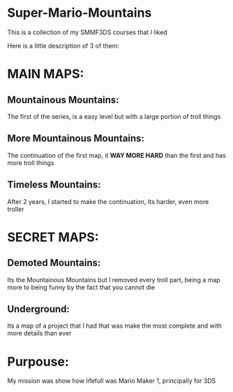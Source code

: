 # Super-Mario-Mountains
This is a collection of my SMMF3DS courses that I liked

Here is a little description of 3 of them:

# MAIN MAPS:

## Mountainous Mountains:
The first of the series, is a easy level but with a large portion of troll things

## More Mountainous Mountains:
The continuation of the first map, it **WAY MORE HARD** than the first and has more troll things

## Timeless Mountains:
After 2 years, I started to make the continuation, Its harder, even more troller

# SECRET MAPS:

## Demoted Mountains:
Its the Mountainous Mountains but I removed every troll part, being a map more to being funny by the fact that you cannot die

## Underground:
Its a map of a project that I had that was make the most complete and with more details than ever

# Purpouse:

My mission was show how lifefull was Mario Maker 1, principally for 3DS

